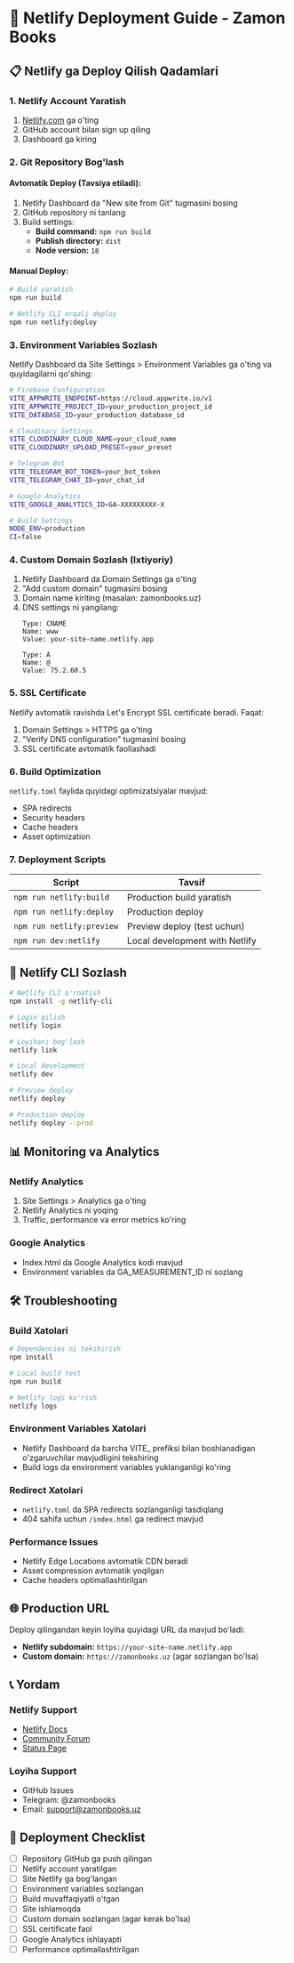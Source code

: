 # 🚀 Netlify Deployment Guide - Zamon Books

## 📋 Netlify ga Deploy Qilish Qadamlari

### 1. Netlify Account Yaratish

1. [Netlify.com](https://netlify.com) ga o'ting
2. GitHub account bilan sign up qiling
3. Dashboard ga kiring

### 2. Git Repository Bog'lash

#### Avtomatik Deploy (Tavsiya etiladi):
1. Netlify Dashboard da "New site from Git" tugmasini bosing
2. GitHub repository ni tanlang
3. Build settings:
   - **Build command:** `npm run build`
   - **Publish directory:** `dist`
   - **Node version:** `18`

#### Manual Deploy:
```bash
# Build yaratish
npm run build

# Netlify CLI orqali deploy
npm run netlify:deploy
```

### 3. Environment Variables Sozlash

Netlify Dashboard da Site Settings > Environment Variables ga o'ting va quyidagilarni qo'shing:

```bash
# Firebase Configuration
VITE_APPWRITE_ENDPOINT=https://cloud.appwrite.io/v1
VITE_APPWRITE_PROJECT_ID=your_production_project_id
VITE_DATABASE_ID=your_production_database_id

# Cloudinary Settings
VITE_CLOUDINARY_CLOUD_NAME=your_cloud_name
VITE_CLOUDINARY_UPLOAD_PRESET=your_preset

# Telegram Bot
VITE_TELEGRAM_BOT_TOKEN=your_bot_token
VITE_TELEGRAM_CHAT_ID=your_chat_id

# Google Analytics
VITE_GOOGLE_ANALYTICS_ID=GA-XXXXXXXXX-X

# Build Settings
NODE_ENV=production
CI=false
```

### 4. Custom Domain Sozlash (Ixtiyoriy)

1. Netlify Dashboard da Domain Settings ga o'ting
2. "Add custom domain" tugmasini bosing
3. Domain name kiriting (masalan: zamonbooks.uz)
4. DNS settings ni yangilang:
   ```
   Type: CNAME
   Name: www
   Value: your-site-name.netlify.app
   
   Type: A
   Name: @
   Value: 75.2.60.5
   ```

### 5. SSL Certificate

Netlify avtomatik ravishda Let's Encrypt SSL certificate beradi. Faqat:
1. Domain Settings > HTTPS ga o'ting
2. "Verify DNS configuration" tugmasini bosing
3. SSL certificate avtomatik faollashadi

### 6. Build Optimization

`netlify.toml` faylida quyidagi optimizatsiyalar mavjud:
- SPA redirects
- Security headers
- Cache headers
- Asset optimization

### 7. Deployment Scripts

| Script | Tavsif |
|--------|--------|
| `npm run netlify:build` | Production build yaratish |
| `npm run netlify:deploy` | Production deploy |
| `npm run netlify:preview` | Preview deploy (test uchun) |
| `npm run dev:netlify` | Local development with Netlify |

## 🔧 Netlify CLI Sozlash

```bash
# Netlify CLI o'rnatish
npm install -g netlify-cli

# Login qilish
netlify login

# Loyihani bog'lash
netlify link

# Local development
netlify dev

# Preview deploy
netlify deploy

# Production deploy
netlify deploy --prod
```

## 📊 Monitoring va Analytics

### Netlify Analytics
1. Site Settings > Analytics ga o'ting
2. Netlify Analytics ni yoqing
3. Traffic, performance va error metrics ko'ring

### Google Analytics
- Index.html da Google Analytics kodi mavjud
- Environment variables da GA_MEASUREMENT_ID ni sozlang

## 🛠️ Troubleshooting

### Build Xatolari
```bash
# Dependencies ni tekshirish
npm install

# Local build test
npm run build

# Netlify logs ko'rish
netlify logs
```

### Environment Variables Xatolari
- Netlify Dashboard da barcha VITE_ prefiksi bilan boshlanadigan o'zgaruvchilar mavjudligini tekshiring
- Build logs da environment variables yuklanganligi ko'ring

### Redirect Xatolari
- `netlify.toml` da SPA redirects sozlanganligi tasdiqlang
- 404 sahifa uchun `/index.html` ga redirect mavjud

### Performance Issues
- Netlify Edge Locations avtomatik CDN beradi
- Asset compression avtomatik yoqilgan
- Cache headers optimallashtirilgan

## 🌐 Production URL

Deploy qilingandan keyin loyiha quyidagi URL da mavjud bo'ladi:
- **Netlify subdomain:** `https://your-site-name.netlify.app`
- **Custom domain:** `https://zamonbooks.uz` (agar sozlangan bo'lsa)

## 📞 Yordam

### Netlify Support
- [Netlify Docs](https://docs.netlify.com)
- [Community Forum](https://community.netlify.com)
- [Status Page](https://netlifystatus.com)

### Loyiha Support
- GitHub Issues
- Telegram: @zamonbooks
- Email: support@zamonbooks.uz

## 🚀 Deployment Checklist

- [ ] Repository GitHub ga push qilingan
- [ ] Netlify account yaratilgan
- [ ] Site Netlify ga bog'langan
- [ ] Environment variables sozlangan
- [ ] Build muvaffaqiyatli o'tgan
- [ ] Site ishlamoqda
- [ ] Custom domain sozlangan (agar kerak bo'lsa)
- [ ] SSL certificate faol
- [ ] Google Analytics ishlayapti
- [ ] Performance optimallashtirilgan